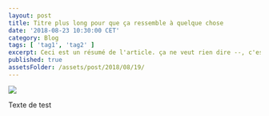 ```yaml
---
layout: post
title: Titre plus long pour que ça ressemble à quelque chose
date: '2018-08-23 10:30:00 CET'
category: Blog
tags: [ 'tag1', 'tag2' ]
excerpt: Ceci est un résumé de l'article. ça ne veut rien dire --, c'est juste pour pouvoir faire la mise en plage proprement
published: true
assetsFolder: /assets/post/2018/08/19/
---
```




<img src="{{page.assetsFolder}}/cover.png" />

<!-- 1024 × 768 -->

Texte de test

